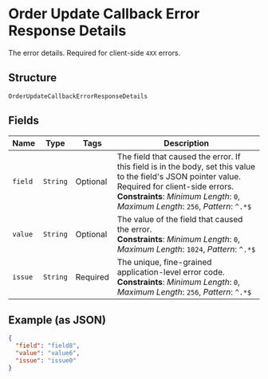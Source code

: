 
# Order Update Callback Error Response Details

The error details. Required for client-side `4XX` errors.

## Structure

`OrderUpdateCallbackErrorResponseDetails`

## Fields

| Name | Type | Tags | Description |
|  --- | --- | --- | --- |
| `field` | `String` | Optional | The field that caused the error. If this field is in the body, set this value to the field's JSON pointer value. Required for client-side errors.<br>**Constraints**: *Minimum Length*: `0`, *Maximum Length*: `256`, *Pattern*: `^.*$` |
| `value` | `String` | Optional | The value of the field that caused the error.<br>**Constraints**: *Minimum Length*: `0`, *Maximum Length*: `1024`, *Pattern*: `^.*$` |
| `issue` | `String` | Required | The unique, fine-grained application-level error code.<br>**Constraints**: *Minimum Length*: `0`, *Maximum Length*: `256`, *Pattern*: `^.*$` |

## Example (as JSON)

```json
{
  "field": "field8",
  "value": "value6",
  "issue": "issue0"
}
```

